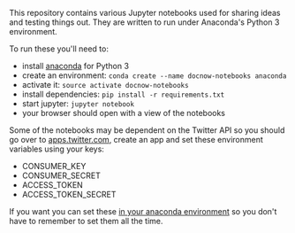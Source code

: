 This repository contains various Jupyter notebooks used for sharing ideas
and testing things out. They are written to run under Anaconda's Python 3
environment.

To run these you'll need to:

* install [anaconda] for Python 3
* create an environment: `conda create --name docnow-notebooks anaconda`
* activate it: `source activate docnow-notebooks`
* install dependencies: `pip install -r requirements.txt`
* start jupyter: `jupyter notebook`
* your browser should open with a view of the notebooks

Some of the notebooks may be dependent on the Twitter API so you should go over
to [apps.twitter.com], create an app and set these environment variables using
your keys:

* CONSUMER_KEY
* CONSUMER_SECRET
* ACCESS_TOKEN
* ACCESS_TOKEN_SECRET

If you want you can set these [in your anaconda environment] so you don't have
to remember to set them all the time.

[anaconda]: https://www.continuum.io/downloads
[apps.twitter.com]: https://apps.twitter.com
[in your anaconda environment]: http://conda.pydata.org/docs/using/envs.html#saved-environment-variables
